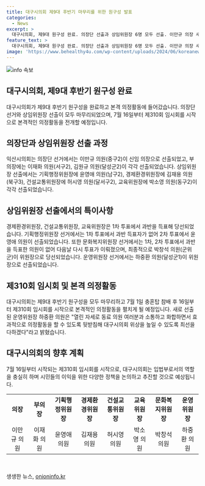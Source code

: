 ```yaml
---
title: 대구시의회 제9대 후반기 마무리를 위한 원구성 발표
categories:
  - News
excerpt: >
  대구시의회, 제9대 원구성 완료. 의장단 선출과 상임위원장 6명 모두 선출. 이만규 의장 새로 선출. 유력 후보들이 각 부문 별 상임위원장으로 선출됨. 하중환 운영위원장은 화합과 효율을 다짐. 7월 16일 제310회 임시회 시작으로 본격 의정활동 시작 예정.
feature_text: >
  대구시의회, 제9대 원구성 완료. 의장단 선출과 상임위원장 6명 모두 선출. 이만규 의장 새로 선출. 유력 후보들이 각 부문 별 상임위원장으로 선출됨. 하중환 운영위원장은 화합과 효율을 다짐. 7월 16일 제310회 임시회 시작으로 본격 의정활동 시작 예정.
image: 'https://www.behealthy4u.com/wp-content/uploads/2024/06/koreanews.jpg'
---
```


<p><img src="https://www.behealthy4u.com/wp-content/uploads/2024/06/koreanews.jpg" alt="info 속보" /></p>

<h2 data-ke-size="size26">대구시의회, 제9대 후반기 원구성 완료</h2>

<p data-ke-size="size16">대구시의회가 제9대 후반기 원구성을 완료하고 본격 의정활동에 들어갔습니다. 의장단 선거와 상임위원장 선출이 모두 마무리되었으며, 7월 16일부터 제310회 임시회를 시작으로 본격적인 의정활동을 전개할 예정입니다.</p>

<h2 data-ke-size="size26">의장단과 상임위원장 선출 과정</h2>

<p data-ke-size="size16">익산시의회는 의장단 선거에서는 이만규 의원(중구2)이 신임 의장으로 선출되었고, 부의장에는 이재화 의원(서구2), 김원규 의원(달성군2)이 각각 선출되었습니다. 상임위원장 선출에서는 기획행정위원장에 윤영애 의원(남구2), 경제환경위원장에 김재용 의원(북구3), 건설교통위원장에 허시영 의원(달서구2), 교육위원장에 박소영 의원(동구2)이 각각 선출되었습니다.</p>

<h2 data-ke-size="size26">상임위원장 선출에서의 특이사항</h2>

<p data-ke-size="size16">경제환경위원장, 건설교통위원장, 교육위원장은 1차 투표에서 과반을 득표해 당선되었습니다. 기획행정위원장 선거에서는 1차 투표에서 과반 득표자가 없어 2차 투표에서 윤영애 의원이 선출되었습니다. 또한 문화복지위원장 선거에서는 1차, 2차 투표에서 과반을 득표한 의원이 없어 다음날 다시 투표가 이뤄졌으며, 최종적으로 박창석 의원(군위군)이 위원장으로 당선되었습니다. 운영위원장 선거에서는 하중환 의원(달성군1)이 위원장으로 선출되었습니다.</p>

<h2 data-ke-size="size26">제310회 임시회 및 본격 의정활동</h2>

<p data-ke-size="size16">대구시의회는 제9대 후반기 원구성을 모두 마무리하고 7월 1일 충혼탑 참배 후 16일부터 제310회 임시회를 시작으로 본격적인 의정활동을 펼치게 될 예정입니다. 새로 선출된 운영위원장 하중환 의원은 "열린 자세로 동료 의원 여러분과 소통하고 화합하면서 효과적으로 의정활동을 할 수 있도록 뒷받침해 대구시의회 위상을 높일 수 있도록 최선을 다하겠다"라고 밝혔습니다.</p>

<h2 data-ke-size="size26">대구시의회의 향후 계획</h2>

<p data-ke-size="size16">7월 16일부터 시작되는 제310회 임시회를 시작으로, 대구시의회는 입법부로서의 역할을 충실히 하며 시민들의 이익을 위한 다양한 정책을 논의하고 추진할 것으로 예상됩니다.</p>

<table>
  <tr>
    <td style="text-align: center; height: 17px;"><b>의장</b></td>
    <td style="text-align: center; height: 17px;"><b>부의장</b></td>
    <td style="text-align: center; height: 17px;"><b>기획행정위원장</b></td>
    <td style="text-align: center; height: 17px;"><b>경제환경위원장</b></td>
    <td style="text-align: center; height: 17px;"><b>건설교통위원장</b></td>
    <td style="text-align: center; height: 17px;"><b>교육위원장</b></td>
    <td style="text-align: center; height: 17px;"><b>문화복지위원장</b></td>
    <td style="text-align: center; height: 17px;"><b>운영위원장</b></td>
  </tr>
  <tr>
    <td style="text-align: center; height: 17px;">이만규 의원</td>
    <td style="text-align: center; height: 17px;">이재화 의원</td>
    <td style="text-align: center; height: 17px;">윤영애 의원</td>
    <td style="text-align: center; height: 17px;">김재용 의원</td>
    <td style="text-align: center; height: 17px;">허시영 의원</td>
    <td style="text-align: center; height: 17px;">박소영 의원</td>
    <td style="text-align: center; height: 17px;">박창석 의원</td>
    <td style="text-align: center; height: 17px;">하중환 의원</td>
  </tr>
</table>

<p data-ke-size="size16">&nbsp;</p>
생생한 뉴스, <a href="https://onioninfo.kr" rel="dofollow">onioninfo.kr</a>


